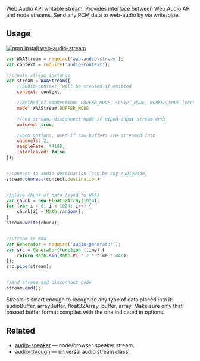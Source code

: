 Web Audio API writable stream. Provides interface between Web Audio API and node streams. Send any PCM data to web-audio by via write/pipe.

## Usage

[![npm install web-audio-stream](https://nodei.co/npm/web-audio-stream.png?mini=true)](https://npmjs.org/package/web-audio-stream/)

```js
var WAAStream = require('web-audio-stream');
var context = require('audio-context');

//create stream instance
var stream = WAAStream({
	//audio-context, will be created if omitted
	context: context,

	//method of connection: BUFFER_MODE, SCRIPT_MODE, WORKER_MODE (pending)
	mode: WAAStream.BUFFER_MODE,

	//end stream, disconnect node if piped input stream ends
	autoend: true,

	//pcm options, used if raw buffers are streamed into
	channels: 2,
	sampleRate: 44100,
	interleaved: false
});


//connect to audio destination (can be any AudioNode)
stream.connect(context.destination);


//place chunk of data (send to WAA)
var chunk = new Float32Array(1024);
for (var i = 0; i < 1024; i++) {
	chunk[i] = Math.random();
}
stream.write(chunk);


//stream to WAA
var Generator = require('audio-generator');
var src = Generator(function (time) {
	return Math.sin(Math.PI * 2 * time * 440);
});
src.pipe(stream);


//end stream and disconnect node
stream.end();
```

Stream is smart enough to recognize any type of data placed into it: audioBuffer, arrayBuffer, float32Array, buffer, array. Make sure only that passed buffer format complies with the one indicated in options.


## Related

* [audio-speaker](https://github.com/audio-lab/audio-speaker) — node/browser speaker stream.
* [audio-through](https://github.com/audio-lab/audio-speaker) — universal audio stream class.
